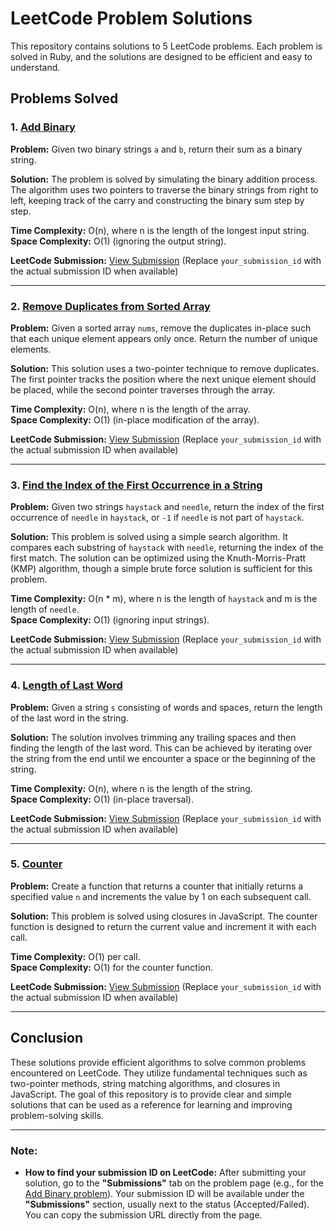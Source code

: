 # LeetCode Problem Solutions

This repository contains solutions to 5 LeetCode problems. Each problem is solved in Ruby, and the solutions are designed to be efficient and easy to understand.

## Problems Solved

### 1. [Add Binary](https://leetcode.com/problems/add-binary/description/)
**Problem:** Given two binary strings `a` and `b`, return their sum as a binary string.

**Solution:** The problem is solved by simulating the binary addition process. The algorithm uses two pointers to traverse the binary strings from right to left, keeping track of the carry and constructing the binary sum step by step.

**Time Complexity:** O(n), where n is the length of the longest input string.  
**Space Complexity:** O(1) (ignoring the output string).

**LeetCode Submission:** [View Submission](https://leetcode.com/submissions/detail/your_submission_id/) (Replace `your_submission_id` with the actual submission ID when available)

---

### 2. [Remove Duplicates from Sorted Array](https://leetcode.com/problems/remove-duplicates-from-sorted-array/description/)
**Problem:** Given a sorted array `nums`, remove the duplicates in-place such that each unique element appears only once. Return the number of unique elements.

**Solution:** This solution uses a two-pointer technique to remove duplicates. The first pointer tracks the position where the next unique element should be placed, while the second pointer traverses through the array.

**Time Complexity:** O(n), where n is the length of the array.  
**Space Complexity:** O(1) (in-place modification of the array).

**LeetCode Submission:** [View Submission](https://leetcode.com/submissions/detail/your_submission_id/) (Replace `your_submission_id` with the actual submission ID when available)

---

### 3. [Find the Index of the First Occurrence in a String](https://leetcode.com/problems/find-the-index-of-the-first-occurrence-in-a-string/description/)
**Problem:** Given two strings `haystack` and `needle`, return the index of the first occurrence of `needle` in `haystack`, or `-1` if `needle` is not part of `haystack`.

**Solution:** This problem is solved using a simple search algorithm. It compares each substring of `haystack` with `needle`, returning the index of the first match. The solution can be optimized using the Knuth-Morris-Pratt (KMP) algorithm, though a simple brute force solution is sufficient for this problem.

**Time Complexity:** O(n * m), where n is the length of `haystack` and m is the length of `needle`.  
**Space Complexity:** O(1) (ignoring input strings).

**LeetCode Submission:** [View Submission](https://leetcode.com/submissions/detail/your_submission_id/) (Replace `your_submission_id` with the actual submission ID when available)

---

### 4. [Length of Last Word](https://leetcode.com/problems/length-of-last-word/description/)
**Problem:** Given a string `s` consisting of words and spaces, return the length of the last word in the string.

**Solution:** The solution involves trimming any trailing spaces and then finding the length of the last word. This can be achieved by iterating over the string from the end until we encounter a space or the beginning of the string.

**Time Complexity:** O(n), where n is the length of the string.  
**Space Complexity:** O(1) (in-place traversal).

**LeetCode Submission:** [View Submission](https://leetcode.com/submissions/detail/your_submission_id/) (Replace `your_submission_id` with the actual submission ID when available)

---

### 5. [Counter](https://leetcode.com/problems/counter/description/)
**Problem:** Create a function that returns a counter that initially returns a specified value `n` and increments the value by 1 on each subsequent call.

**Solution:** This problem is solved using closures in JavaScript. The counter function is designed to return the current value and increment it with each call.

**Time Complexity:** O(1) per call.  
**Space Complexity:** O(1) for the counter function.

**LeetCode Submission:** [View Submission](https://leetcode.com/submissions/detail/your_submission_id/) (Replace `your_submission_id` with the actual submission ID when available)

---

## Conclusion

These solutions provide efficient algorithms to solve common problems encountered on LeetCode. They utilize fundamental techniques such as two-pointer methods, string matching algorithms, and closures in JavaScript. The goal of this repository is to provide clear and simple solutions that can be used as a reference for learning and improving problem-solving skills.

---

### Note:
- **How to find your submission ID on LeetCode:**
  After submitting your solution, go to the **"Submissions"** tab on the problem page (e.g., for the [Add Binary problem](https://leetcode.com/problems/add-binary/description/)). Your submission ID will be available under the **"Submissions"** section, usually next to the status (Accepted/Failed). You can copy the submission URL directly from the page.

